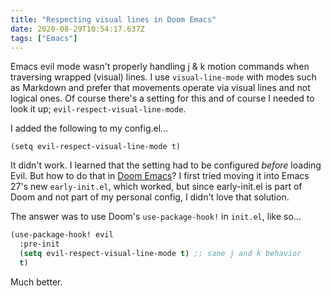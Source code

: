 ```yaml
---
title: "Respecting visual lines in Doom Emacs"
date: 2020-08-29T10:54:17.637Z
tags: ["Emacs"]
---
```


Emacs evil mode wasn't properly handling j & k motion commands when traversing
wrapped (visual) lines. I use `visual-line-mode` with modes such as Markdown 
and prefer that movements operate via visual lines and not logical ones. Of course there's a setting for this and of course I needed to look it up; `evil-respect-visual-line-mode`.

I added the following to my config.el...

`(setq evil-respect-visual-line-mode t)`

It didn't work. I learned that the setting had to be configured _before_ loading Evil. But how to do that in [Doom Emacs](https://github.com/hlissner/doom-emacs)? I first tried moving it into Emacs 27's new `early-init.el`, which worked, but since early-init.el is part of Doom and not part of my personal config, I didn't love that solution.

The answer was to use Doom's `use-package-hook!` in `init.el`, like so...

```lisp
(use-package-hook! evil
  :pre-init
  (setq evil-respect-visual-line-mode t) ;; sane j and k behavior
  t)
```

Much better.
